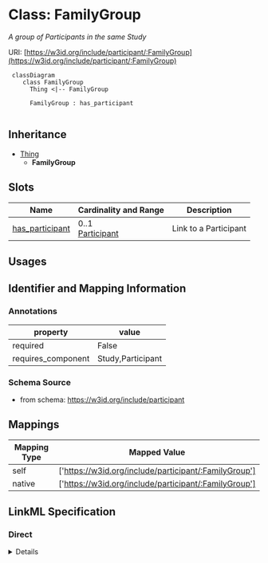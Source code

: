# Class: FamilyGroup
_A group of Participants in the same Study_





URI: [https://w3id.org/include/participant/:FamilyGroup](https://w3id.org/include/participant/:FamilyGroup)




```mermaid
 classDiagram
    class FamilyGroup
      Thing <|-- FamilyGroup
      
      FamilyGroup : has_participant
      
```





## Inheritance
* [Thing](Thing.md)
    * **FamilyGroup**



## Slots

| Name | Cardinality and Range  | Description  |
| ---  | ---  | --- |
| [has_participant](has_participant.md) | 0..1 <br/> [Participant](Participant.md)  | Link to a Participant  |


## Usages



## Identifier and Mapping Information





### Annotations

| property | value |
| --- | --- |
| required | False |
| requires_component | Study,Participant |




### Schema Source


* from schema: https://w3id.org/include/participant







## Mappings

| Mapping Type | Mapped Value |
| ---  | ---  |
| self | ['https://w3id.org/include/participant/:FamilyGroup'] |
| native | ['https://w3id.org/include/participant/:FamilyGroup'] |


## LinkML Specification

<!-- TODO: investigate https://stackoverflow.com/questions/37606292/how-to-create-tabbed-code-blocks-in-mkdocs-or-sphinx -->

### Direct

<details>
```yaml
name: FamilyGroup
definition_uri: include:FamilyGroup
annotations:
  required:
    tag: required
    value: 'False'
  requires_component:
    tag: requires_component
    value: Study,Participant
description: A group of Participants in the same Study
title: FamilyGroup
from_schema: https://w3id.org/include/participant
rank: 1000
is_a: Thing
slots:
- has_participant

```
</details>

### Induced

<details>
```yaml
name: FamilyGroup
definition_uri: include:FamilyGroup
annotations:
  required:
    tag: required
    value: 'False'
  requires_component:
    tag: requires_component
    value: Study,Participant
description: A group of Participants in the same Study
title: FamilyGroup
from_schema: https://w3id.org/include/participant
rank: 1000
is_a: Thing
attributes:
  has_participant:
    name: has_participant
    definition_uri: include:has_participant
    description: Link to a Participant
    from_schema: https://w3id.org/include/participant
    rank: 1000
    alias: has_participant
    owner: FamilyGroup
    domain_of:
    - Biospecimen
    - DataFile
    - Condition
    - FamilyGroup
    - Condition
    - Biospecimen
    - DataFile
    range: Participant

```
</details>